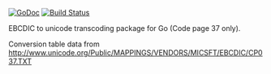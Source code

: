 [![GoDoc](https://godoc.org/github.com/Intermernet/ebcdic?status.png)](https://godoc.org/github.com/Intermernet/ebcdic) [![Build Status](https://drone.io/github.com/Intermernet/ebcdic/status.png)](https://drone.io/github.com/Intermernet/ebcdic/latest)

EBCDIC to unicode transcoding package for Go (Code page 37 only).

Conversion table data from http://www.unicode.org/Public/MAPPINGS/VENDORS/MICSFT/EBCDIC/CP037.TXT